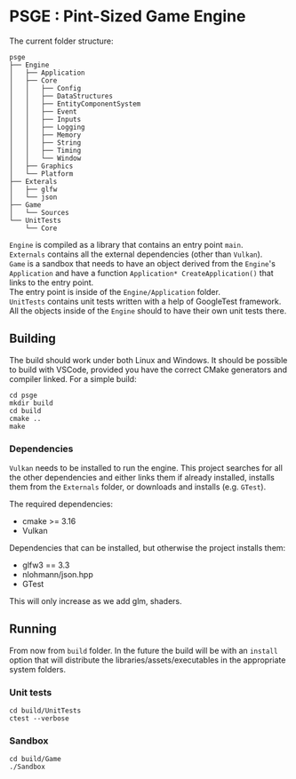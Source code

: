 # PSGE : Pint-Sized Game Engine

The current folder structure: 

```
psge
├── Engine
│   ├── Application
│   ├── Core
│   │   ├── Config
│   │   ├── DataStructures
│   │   ├── EntityComponentSystem
│   │   ├── Event
│   │   ├── Inputs
│   │   ├── Logging
│   │   ├── Memory
│   │   ├── String
│   │   ├── Timing
│   │   └── Window
│   ├── Graphics
│   └── Platform
├── Exterals
│   ├── glfw
│   └── json
├── Game
│   └── Sources
└── UnitTests
    └── Core
```

`Engine` is compiled as a library that contains an entry point `main`.\
`Externals` contains all the external dependencies (other than `Vulkan`).\
`Game` is a sandbox that needs to have an object derived from the `Engine`'s
`Application` and have a function `Application* CreateApplication()` that links
to the entry point.\
The entry point is inside of the `Engine/Application` folder.\
`UnitTests` contains unit tests written with a help of GoogleTest framework.\
All the objects inside of the `Engine` should to have their own unit tests
there.

## Building
The build should work under both Linux and Windows. It should be possible to build with VSCode, provided you have the correct CMake generators and compiler linked. For a simple build:
```
cd psge
mkdir build
cd build
cmake ..
make
```

### Dependencies
`Vulkan` needs to be installed to run the engine. This project searches for all the other dependencies and either links them if already installed, installs them from the `Externals` folder, or downloads and installs (e.g. `GTest`).

The required dependencies:
* cmake >= 3.16
* Vulkan

Dependencies that can be installed, but otherwise the project installs them:
* glfw3 == 3.3
* nlohmann/json.hpp
* GTest


This will only increase as we add glm, shaders.

## Running
From now from `build` folder.
In the future the build will be with an `install` option that will distribute
the libraries/assets/executables in the appropriate system folders.

### Unit tests
```
cd build/UnitTests
ctest --verbose
```

### Sandbox
```
cd build/Game
./Sandbox
```

